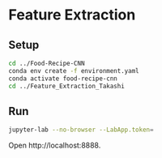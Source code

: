 # Feature Extraction

## Setup
```bash
cd ../Food-Recipe-CNN
conda env create -f environment.yaml
conda activate food-recipe-cnn
cd ../Feature_Extraction_Takashi
```

## Run
```bash
jupyter-lab --no-browser --LabApp.token=
```

Open http://localhost:8888.
